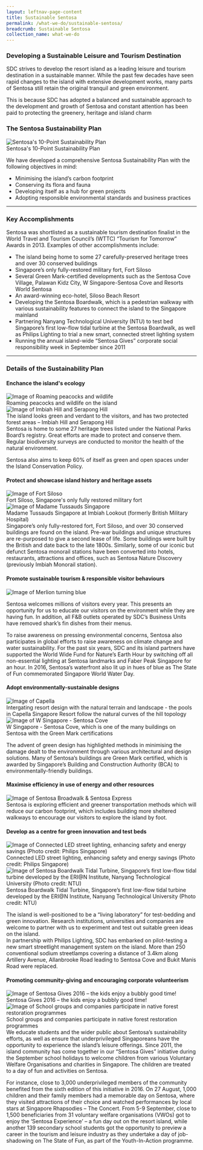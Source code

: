 ```yaml
---
layout: leftnav-page-content
title: Sustainable Sentosa
permalink: /what-we-do/sustainable-sentosa/
breadcrumb: Sustainable Sentosa
collection_name: what-we-do
---
```


### **Developing a Sustainable Leisure and Tourism Destination**
SDC strives to develop the resort island as a leading leisure and tourism destination in a sustainable manner. While the past few decades have seen rapid changes to the island with extensive development works, many parts of Sentosa still retain the original tranquil and green environment.

This is because SDC has adopted a balanced and sustainable approach to the development and growth of Sentosa and constant attention has been paid to protecting the greenery, heritage and island charm

### **The Sentosa Sustainability Plan**
<div class="row">
    <div class="col is-6">
		<figure style="margin:0;">
			<img src="/images/what-we-do/sustainable-sentosa/sustain-plan.png" alt="Sentosa's 10-Point Sustainability Plan"/>
			<figcaption>Sentosa's 10-Point Sustainability Plan</figcaption>
		</figure>
	</div>
	<div class="col is-6">
        <p>
            We have developed a comprehensive Sentosa Sustainability Plan with the following objectives in mind:
            <ul>
                <li>Minimising the island’s carbon footprint</li>
                <li>Conserving its flora and fauna</li>
                <li>Developing itself as a hub for green projects</li>
                <li>Adopting responsible environmental standards and business practices</li>
            </ul>
		</p>
	</div>
</div>

---

### **Key Accomplishments**

Sentosa was shortlisted as a sustainable tourism destination finalist in the World Travel and Tourism Council’s (WTTC) “Tourism for Tomorrow” Awards in 2013. Examples of other accomplishments include:

   *  The island being home to some 27 carefully-preserved heritage trees and over 30 conserved buildings
   * Singapore’s only fully-restored military fort, Fort Siloso
   * Several Green Mark-certified developments such as the Sentosa Cove Village, Palawan Kidz City, W Singapore-Sentosa Cove and Resorts World Sentosa
   * An award-winning eco-hotel, Siloso Beach Resort
   * Developing the Sentosa Boardwalk, which is a pedestrian walkway with various sustainability features to connect the island to the Singapore mainland
   * Partnering Nanyang Technological University (NTU) to test bed Singapore’s first low-flow tidal turbine at the Sentosa Boardwalk, as well as Philips Lighting to trial a new smart, connected street lighting system
   * Running the annual island-wide “Sentosa Gives” corporate social responsibility week in September since 2011

---

### **Details of the Sustainability Plan**

#### **Enchance the island's ecology**
<div class="row">
	<div class="col is-6">
		<figure style="margin:0;">
			<img src="/images/what-we-do/sustainable-sentosa/peacock.jpg" alt="Image of Roaming peacocks and wildlife"/>
			<figcaption>Roaming peacocks and wildlife on the island</figcaption>
		</figure>
	</div>
	<div class="col is-6">
       <figure style="margin:0;">
			<img src="/images/what-we-do/sustainable-sentosa/island.jpg" alt="Image of  Imbiah Hill and Serapong Hill"/>
			<figcaption>The island looks green and verdant to the visitors, and has two protected forest areas – Imbiah Hill and Serapong Hill</figcaption>
		</figure>
	</div>
</div>
Sentosa is home to some 27 heritage trees listed under the National Parks Board’s registry. Great efforts are made to protect and conserve them. Regular biodiversity surveys are conducted to monitor the health of the natural environment.

Sentosa also aims to keep 60% of itself as green and open spaces under the Island Conservation Policy.

#### **Protect and showcase island history and heritage assets**
<div class="row">
	<div class="col is-6">
		<figure style="margin:0;">
			<img src="/images/what-we-do/sustainable-sentosa/fort-siloso.jpg" alt="Image of Fort Siloso"/>
			<figcaption>Fort Siloso, Singapore's only fully restored military fort</figcaption>
		</figure>
	</div>
	<div class="col is-6">
       <figure style="margin:0;">
			<img src="/images/what-we-do/sustainable-sentosa/tussauds.jpg" alt="Image of  Madame Tussauds Singapore"/>
			<figcaption>Madame Tussauds Singapore at Imbiah Lookout (formerly British Military Hospital)</figcaption>
		</figure>
	</div>
</div>
Singapore’s only fully-restored fort, Fort Siloso, and over 30 conserved buildings are found on the island. Pre-war buildings and unique structures are re-purposed to give a second lease of life. Some buildings were built by the British and date back to the late 1800s. Similarly, some of our iconic but defunct Sentosa monorail stations have been converted into hotels, restaurants, attractions and offices, such as Sentosa Nature Discovery (previously Imbiah Monorail station).

#### **Promote sustainable tourism & responsible visitor behaviours**
<div class="row">
    <div class="col is-12">
        <img src="/images/what-we-do/sustainable-sentosa/merlion.jpg" alt="Image of Merlion turning blue">
    </div>
</div>

Sentosa welcomes millions of visitors every year. This presents an opportunity for us to educate our visitors on the environment while they are having fun. In addition, all F&B outlets operated by SDC’s Business Units have removed shark’s fin dishes from their menus.

To raise awareness on pressing environmental concerns, Sentosa also participates in global efforts to raise awareness on climate change and water sustainability. For the past six years, SDC and its island partners have supported the World Wide Fund for Nature’s Earth Hour by switching off all non-essential lighting at Sentosa landmarks and Faber Peak Singapore for an hour. In 2016, Sentosa’s waterfront also lit up in hues of blue as The State of Fun commemorated Singapore World Water Day. 

#### **Adopt environmentally-sustainable designs**
<div class="row">
	<div class="col is-6">
		<figure style="margin:0;">
			<img src="/images/what-we-do/sustainable-sentosa/capella.jpg" alt="Image of Capella"/>
			<figcaption>Intergating resort design with the natural terrain and landscape - the pools in Capella Singapore Resort follow the natural curves of the hill topology</figcaption>
		</figure>
	</div>
	<div class="col is-6">
       <figure style="margin:0;">
			<img src="/images/what-we-do/sustainable-sentosa/w-sg.jpg" alt="Image of  W Singapore - Sentosa Cove"/>
			<figcaption>W Singapore - Sentosa Cove, which is one of the many buildings on Sentosa with the Green Mark certifications</figcaption>
		</figure>
	</div> 
</div>

The advent of green design has highlighted methods in minimising the damage dealt to the environment through various architectural and design solutions. Many of Sentosa’s buildings are Green Mark certified, which is awarded by Singapore’s Building and Construction Authority (BCA) to environmentally-friendly buildings. 

#### **Maximise efficiency in use of energy and other resources**
<div class="row">
    <div class="col is-12">
        <img src="/images/what-we-do/sustainable-sentosa/broad-express.jpg" alt="Image of Sentosa Broadwalk & Sentosa Express">
    </div>
</div>
Sentosa is exploring efficient and greener transportation methods which will reduce our carbon footprint, which includes building more sheltered walkways to encourage our visitors to explore the island by foot.

#### **Develop as a centre for green innovation and test beds**
<div class="row">
	<div class="col is-6">
		<figure style="margin:0;">
			<img src="/images/what-we-do/sustainable-sentosa/smart-lighting.jpg" alt="Image of Connected LED street lighting, enhancing safety and energy savings (Photo credit: Philips Singapore)"/>
			<figcaption>Connected LED street lighting, enhancing safety and energy savings (Photo credit: Philips Singapore)</figcaption>
		</figure>
        <figure style="margin:0;">
			<img src="/images/what-we-do/sustainable-sentosa/tidal-turbine.jpg" alt="Image of Sentosa Boardwalk Tidal Turbine, Singapore’s first low-flow tidal turbine developed by the ERI@N Institute, Nanyang Technological University (Photo credit: NTU)"/>
			<figcaption>Sentosa Boardwalk Tidal Turbine, Singapore’s first low-flow tidal turbine developed by the ERI@N Institute, Nanyang Technological University (Photo credit: NTU)</figcaption>
		</figure>
	</div>
	<div class="col is-6">
        <p>
            The island is well-positioned to be a “living laboratory” for test-bedding and green innovation. Research institutions, universities and companies are welcome to partner with us to experiment and test out suitable green ideas on the island.
            <br>
            In partnership with Philips Lighting, SDC has embarked on pilot-testing a new smart streetlight management system on the island. More than 250 conventional sodium streetlamps covering a distance of 3.4km along Artillery Avenue, Allanbrooke Road leading to Sentosa Cove and Bukit Manis Road were replaced.    
        </p>
	</div> 
</div>

#### **Promoting community-giving and encouraging corporate volunteerism**
<div class="row">
	<div class="col is-6">
		<figure style="margin:0;">
			<img src="/images/what-we-do/sustainable-sentosa/sentosa-gives-2016.jpg" alt="Image of Sentosa Gives 2016 – the kids enjoy a bubbly good time!"/>
			<figcaption>Sentosa Gives 2016 – the kids enjoy a bubbly good time!</figcaption>
		</figure>
	</div>
	<div class="col is-6">
       <figure style="margin:0;">
			<img src="/images/what-we-do/sustainable-sentosa/helping.jpg" alt="Image of School groups and companies participate in native forest restoration programmes"/>
			<figcaption>School groups and companies participate in native forest restoration programmes</figcaption>
		</figure>
	</div> 
</div>
We educate students and the wider public about Sentosa’s sustainability efforts, as well as ensure that underprivileged Singaporeans have the opportunity to experience the island’s leisure offerings. Since 2011, the island community has come together in our “Sentosa Gives” initiative during the September school holidays to welcome children from various Voluntary Welfare Organisations and charities in Singapore. The children are treated to a day of fun and activities on Sentosa.

For instance, close to 3,000 underprivileged members of the community benefited from the sixth edition of this initiative in 2016. On 27 August, 1,000 children and their family members had a memorable day on Sentosa, where they visited attractions of their choice and watched performances by local stars at Singapore Rhapsodies – The Concert. From 5-9 September, close to 1,500 beneficiaries from 31 voluntary welfare organisations (VWOs) got to enjoy the ‘Sentosa Experience’ – a fun day out on the resort island, while another 139 secondary school students got the opportunity to preview a career in the tourism and leisure industry as they undertake a day of job-shadowing on The State of Fun, as part of the Youth-In-Action programme. 


